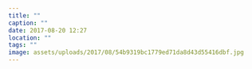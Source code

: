 ```yaml
---
title: ""
caption: ""
date: 2017-08-20 12:27
location: ""
tags: ""
image: assets/uploads/2017/08/54b9319bc1779ed71da8d43d55416dbf.jpg
---
```

